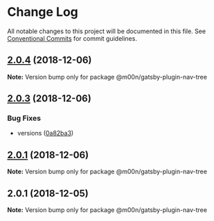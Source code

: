 # Change Log

All notable changes to this project will be documented in this file.
See [Conventional Commits](https://conventionalcommits.org) for commit guidelines.

## [2.0.4](https://github.com/6stars/gatsby-docs/compare/@m00n/gatsby-plugin-nav-tree@2.0.3...@m00n/gatsby-plugin-nav-tree@2.0.4) (2018-12-06)

**Note:** Version bump only for package @m00n/gatsby-plugin-nav-tree





## [2.0.3](https://github.com/6stars/gatsby-docs/compare/@m00n/gatsby-plugin-nav-tree@2.0.1...@m00n/gatsby-plugin-nav-tree@2.0.3) (2018-12-06)


### Bug Fixes

* versions ([0a82ba3](https://github.com/6stars/gatsby-docs/commit/0a82ba3))





## [2.0.1](https://github.com/6stars/gatsby-docs/compare/@m00n/gatsby-plugin-nav-tree@2.0.1...@m00n/gatsby-plugin-nav-tree@2.0.1) (2018-12-06)

**Note:** Version bump only for package @m00n/gatsby-plugin-nav-tree





## 2.0.1 (2018-12-05)

**Note:** Version bump only for package @m00n/gatsby-plugin-nav-tree
